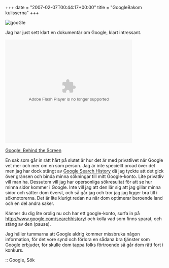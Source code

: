 +++
date = "2007-02-07T00:44:17+00:00"
title = "GoogleBakom kulisserna"
+++

<img id="image287" src="http://cdn.junkpile.se/2007/02/google.png" alt="gooGle" />

Jag har just sett klart en dokumentär om Google, klart intressant.

<embed style="width:400px; height:326px;" id="VideoPlayback" type="application/x-shockwave-flash" src="http://video.google.com/googleplayer.swf?docId=-1498959948416769897&#038;hl=en" flashvars="">
</embed>

  
[Google: Behind the Screen][1]

En sak som går in rätt hårt på slutet är hur det är med privatlivet när Google vet mer och mer om en som person. Jag är inte speciellt oroad över det men jag har dock stängt av [Google Search History][2] då jag tyckte att det gick över gränsen och binda minna sökningar till mitt Google-konto. Lite privatliv vill man ha. Dessutom vill jag har opersonliga sökresultat för att se hur minna sidor kommer i Google. Inte vill jag att den lär sig att jag gillar minna sidor och sätter dom överst, och så går jag och tror jag jag ligger bra till i sökmotorerna. Det är lite klurigt redan nu när dom optimerar beroende land och en del andra saker.

Känner du dig lite orolig nu och har ett google-konto, surfa in på <http://www.google.com/searchhistory/> och kolla vad som finns sparat, och stäng av den (pause).

Jag håller tummarna att Google aldrig kommer missbruka någon information, för det vore synd och förlora en sådana bra tjänster som Google erbjuder, för skulle dom tappa folks förtroende så går dom rätt fort i konkurs.

:: Google, Sök

<small></small>

 [1]: http://video.google.com/videoplay?docid=-1498959948416769897
 [2]: http://www.google.com/searchhistory/
